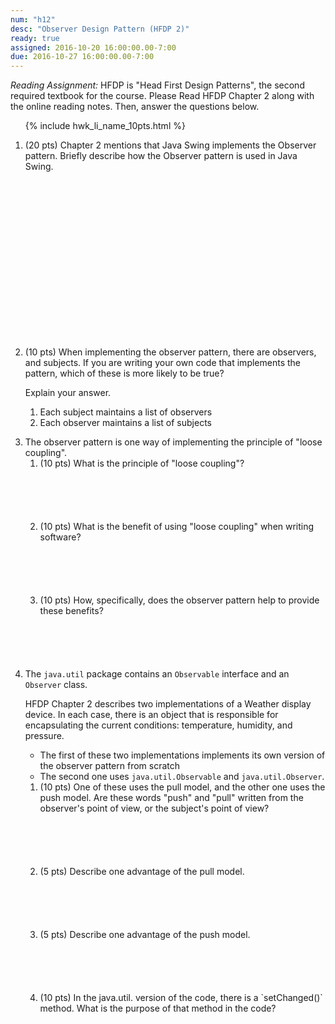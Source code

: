 ```yaml
---
num: "h12"
desc: "Observer Design Pattern (HFDP 2)"
ready: true
assigned: 2016-10-20 16:00:00.00-7:00
due: 2016-10-27 16:00:00.00-7:00
---
```


*Reading Assignment:* HFDP is "Head First Design Patterns", the second required textbook for the course.  Please Read <span data-hfdp="2">HFDP Chapter 2</span>  along with the online reading notes. Then, answer the questions below.

<ol>

{% include hwk_li_name_10pts.html %}

<li style="margin-bottom:20em;" markdown="1"> 
(20 pts) Chapter 2 mentions that Java Swing implements the Observer pattern. Briefly describe how the Observer pattern is used in Java Swing.
</li>

<li style="margin-bottom:1em;" markdown="1">
(10 pts) When implementing the observer pattern, there are observers, and
subjects.  If you are writing your own code that implements the pattern,
which of these is more likely to be true?

Explain your answer.

<ol>
<li> Each subject maintains a list of observers </li>
<li> Each observer maintains a list of subjects </li>
</ol>

<div class="pagebreak" />
</li>


<li>
The observer pattern is one way of implementing the principle of "loose coupling". 

<ol>

<li style="margin-bottom:6em;" markdown="1">
(10 pts) What is the principle of "loose coupling"?
</li>

<li style="margin-bottom:6em;" markdown="1">
(10 pts) What is the benefit of using "loose coupling" when writing software?
</li>

<li style="margin-bottom:6em;" markdown="1">
(10 pts) How, specifically, does the observer pattern help to provide these benefits?
</li>

</ol>



</li> 


<li>


The `java.util` package contains an `Observable` interface and an `Observer` class.

<span data-hfdp="2">HFDP Chapter 2</span> describes two implementations of a Weather display device.   In each case, there is an object that is responsible for encapsulating the current conditions: temperature, humidity, and pressure.

* The first of these two implementations implements its own version of the observer pattern from scratch
* The second one uses `java.util.Observable` and `java.util.Observer`.

<ol>
<li style="margin-bottom:6em;" markdown="1">
(10 pts) One of these uses the pull model, and the other one uses the push model.  Are these words "push" and "pull" written from the observer's point of view, or the subject's point of view?
</li>
<li style="margin-bottom:6em;" markdown="1">
(5 pts) Describe one advantage of the pull model.
</li>
<li style="margin-bottom:6em;" markdown="1">
(5 pts) Describe one advantage of the push model.
</li>
<li style="margin-bottom:4em;" markdown="1">
(10 pts) In the java.util. version of the code, there is a `setChanged()` method.    What is the purpose of that method in the code?
</li>

</ol>

</li>





</ol>

<div style="display:none">
http://UCSB-CS56-F16.github.io/hwk/h08
</div>
